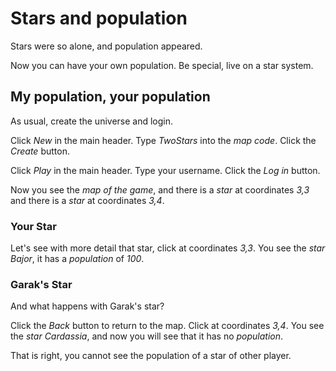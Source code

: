 # Stars and population

Stars were so alone,
and population appeared.

Now you can have your own population.
Be special, live on a star system.

## My population, your population

As usual, create the universe and login.

 Click _New_ in the main header.
 Type _TwoStars_ into the _map code_.
 Click the _Create_ button. 
 <!-- SNAPSHOT newUniverse status=200 -->
 Click _Play_ in the main header.
 Type your username.
 Click the _Log in_ button. 
 <!-- SNAPSHOT loginGame status=200 -->
 Now you see the _map of the game_, and
 there is a _star_ at coordinates _3,3_ and 
 there is a _star_ at coordinates _3,4_.
 
### Your Star
 
Let's see with more detail that star,
 click at coordinates _3,3_.
 You see the _star_ _Bajor_,
 it has a _population_ of _100_.
 
### Garak's Star

And what happens with Garak's star?

 Click the _Back_ button to return to the map.
 Click at coordinates _3,4_.
 You see the _star_ _Cardassia_, and now you will see that 
 it has no _population_.

That is right, you cannot see the population 
of a star of other player.
